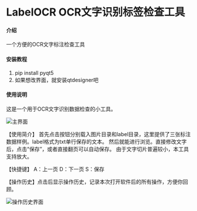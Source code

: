 # LabelOCR  OCR文字识别标签检查工具

#### 介绍
一个方便的OCR文字标注检查工具



#### 安装教程

1.  pip install pyqt5
2.  如果想改界面，就安装qtdesigner吧

#### 使用说明

这是一个用于OCR文字识别数据检查的小工具。

![主界面](https://images.gitee.com/uploads/images/2021/0329/233628_1df5dc32_7555755.png "屏幕截图.png")

【使用简介】
首先点击按钮分别载入图片目录和label目录，这里提供了三张标注数据样例。label格式为txt单行保存的文本。
然后就能进行浏览。直接修改文字后，点击“保存”，或者直接翻页可以自动保存。
由于文字切片普遍较小，本工具支持放大。

【快捷键】 A：上一页    D：下一页    S：保存

【操作历史】点击后显示操作历史，记录本次打开软件后的所有操作，方便你回顾。

![操作历史界面](https://images.gitee.com/uploads/images/2021/0329/234755_e55960a6_7555755.png "屏幕截图.png")

